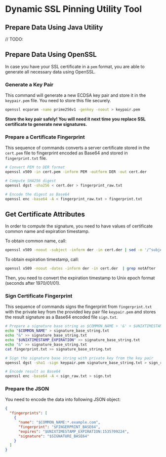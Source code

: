# Dynamic SSL Pinning Utility Tool

## Prepare Data Using Java Utility

// TODO:

## Prepare Data Using OpenSSL

In case you have your SSL certificate in a `pem` format, you are able to generate all necessary data using OpenSSL.

### Generate a Key Pair

This command will generate a new ECDSA key pair and store it in the `keypair.pem` file. You need to store this file securely.

```sh
openssl ecparam -name prime256v1 -genkey -noout > keypair.pem
```

**Store the key pair safely! You will need it next time you replace SSL certificate to generate new signatures.**

### Prepare a Certificate Fingerprint

This sequence of commands converts a server certificate stored in the `cert.pem` file to fingerprint encoded as Base64 and stored in `fingerprint.txt` file.

```sh
# Convert PEM to DER format
openssl x509 -in cert.pem -inform PEM -outform DER -out cert.der

# Compute SHA256 digest
openssl dgst -sha256 < cert.der > fingerprint_raw.txt

# Encode the digest as Base64
openssl enc -base64 -A < fingerprint_raw.txt > fingerprint.txt
```

## Get Certificate Attributes

In order to compute the signature, you need to have values of certificate common name and expiration timestamp.

To obtain common name, call:

```sh
openssl x509 -noout -subject -inform der -in cert.der | sed -n '/^subject/s/^.*CN=//p'
```

To obtain expiration timestamp, call:

```sh
openssl x509 -noout -dates -inform der -in cert.der  | grep notAfter
```

Then, you need to convert the expiration timestamp to Unix epoch format (seconds after 1970/01/01).

### Sign Certificate Fingerprint

This sequence of commands signs the fingerprint from `fingerprint.txt` with the private key from the provided key pair file `keypair.pem` and stores the result signature as a Base64 encoded file `sign.txt`.

```sh
# Prepare a signature base string as $COMMON_NAME + '&' + $UNIXTIMESTAMP_EXPIRATION + '&' + $FINGERPRINT
echo "$COMMON_NAME" > signature_base_string.txt
echo "&" >> signature_base_string.txt
echo "$UNIXTIMESTAMP_EXPIRATION" >> signature_base_string.txt
echo "&" >> signature_base_string.txt
cat fingerprint.txt >> signature_base_string.txt

# Sign the signature base string with private key from the key pair
openssl dgst -sha1 -sign keypair.pem signature_base_string.txt > sign_raw.txt

# Encode result as Base64
openssl enc -base64 -A < sign_raw.txt > sign.txt
```

### Prepare the JSON

You need to encode the data into following JSON object:

```json
{
  "fingerprints": [
    {
      "name": "$COMMON_NAME:*.example.com",
      "fingerprint": "$FINGERPRINT_BASE64",
      "expires": "$UNIXTIMESTAMP_EXPIRATION:1535709224",
      "signature": "$SIGNATURE_BASE64"
    }
  ]
}
```

